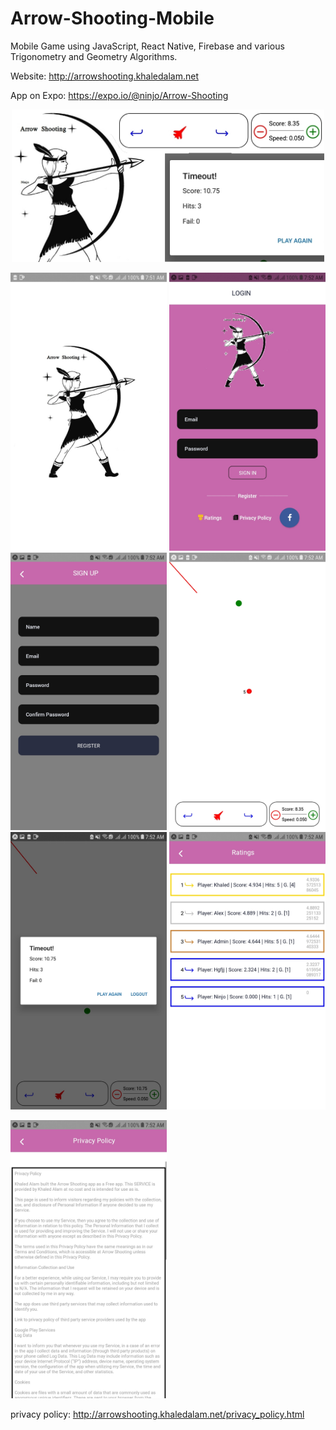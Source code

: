 # Arrow-Shooting-Mobile

Mobile Game using JavaScript, React Native, Firebase and various Trigonometry and Geometry Algorithms.

Website: http://arrowshooting.khaledalam.net

App on Expo: https://expo.io/@ninjo/Arrow-Shooting

<p align="center">
<img src="screenshots/Feature.jpg" width="500">


<img src="screenshots/0.jpg" width="250"> <img src="screenshots/1.jpg" width="250"> <img src="screenshots/2.jpg" width="250">
<img src="screenshots/5.jpg" width="250"> <img src="screenshots/6.jpg" width="250"> <img src="screenshots/3.jpg" width="250">

<img src="screenshots/4.jpg" width="250">
</p>

privacy policy: http://arrowshooting.khaledalam.net/privacy_policy.html
